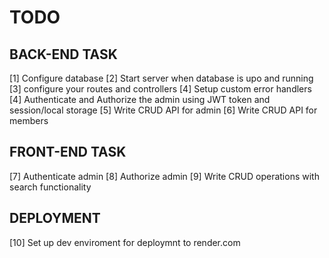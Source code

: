 # TODO

## BACK-END TASK

[1] Configure database
[2] Start server when database is upo and running
[3] configure your routes and controllers
[4] Setup custom error handlers
[4] Authenticate and Authorize the admin using JWT token and session/local storage
[5] Write CRUD API for admin
[6] Write CRUD API for members

## FRONT-END TASK

[7] Authenticate admin
[8] Authorize admin
[9] Write CRUD operations with search functionality

## DEPLOYMENT

[10] Set up dev enviroment for deploymnt to render.com
